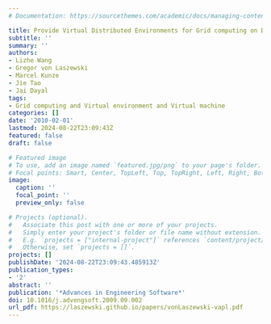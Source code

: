 ```yaml
---
# Documentation: https://sourcethemes.com/academic/docs/managing-content/

title: Provide Virtual Distributed Environments for Grid computing on Demand
subtitle: ''
summary: ''
authors:
- Lizhe Wang
- Gregor von Laszewski
- Marcel Kunze
- Jie Tao
- Jai Dayal
tags:
- Grid computing and Virtual environment and Virtual machine
categories: []
date: '2010-02-01'
lastmod: 2024-08-22T23:09:43Z
featured: false
draft: false

# Featured image
# To use, add an image named `featured.jpg/png` to your page's folder.
# Focal points: Smart, Center, TopLeft, Top, TopRight, Left, Right, BottomLeft, Bottom, BottomRight.
image:
  caption: ''
  focal_point: ''
  preview_only: false

# Projects (optional).
#   Associate this post with one or more of your projects.
#   Simply enter your project's folder or file name without extension.
#   E.g. `projects = ["internal-project"]` references `content/project/deep-learning/index.md`.
#   Otherwise, set `projects = []`.
projects: []
publishDate: '2024-08-22T23:09:43.485913Z'
publication_types:
- '2'
abstract: ''
publication: '*Advances in Engineering Software*'
doi: 10.1016/j.advengsoft.2009.09.002
url_pdf: https://laszewski.github.io/papers/vonLaszewski-vapl.pdf
---
```

